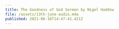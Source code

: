 ```yaml
---
title: The Goodness of God Sermon by Nigel Haddow
file: /assets/13th-june-audio.m4a
published: 2021-06-16T14:47:41.421Z
---
```

